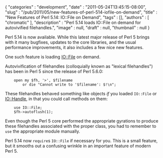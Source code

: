 {
   "categories" : "development",
   "date" : "2011-05-24T13:45:15-08:00",
   "slug" : "/pub/2011/05/new-features-of-perl-514-iofile-on-demand",
   "title" : "New Features of Perl 5.14: IO::File on Demand",
   "tags" : [],
   "authors" : [
      "chromatic"
   ],
   "description" : "Perl 5.14 loads IO::File on demand for autovivified filehandles.",
   "image" : null,
   "draft" : null,
   "thumbnail" : null
}





Perl 5.14 is now available. While this latest major release of Perl 5
brings with it many bugfixes, updates to the core libraries, and the
usual performance improvements, it also includes a few nice new
features.

One such feature is loading
[IO::File](http://search.cpan.org/perldoc?IO::File) on demand.

Autovivification of filehandles (colloquially known as "lexical
filehandles") has been in Perl 5 since the release of Perl 5.6.0:

        open my $fh, '>', $filename
            or die "Cannot write to '$filename': $!\n";

These filehandles behaved something like objects *if* you loaded
`IO::File` or [IO::Handle](http://search.cpan.org/perldoc?IO::Handle),
in that you could call methods on them:

        use IO::File;
        $fh->autoflush(1);

Even though the Perl 5 core performed the appropriate gyrations to
produce these filehandles associated with the proper class, you had to
remember to `use` the appropriate module manually.

Perl 5.14 now `require`s `IO::File` if necessary for you. This is a
small feature, but it smooths out a confusing wrinkle in an important
feature of modern Perl 5.


